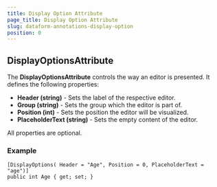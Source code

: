 ```yaml
---
title: Display Option Attribute
page_title: Display Option Attribute
slug: dataform-annotations-display-option
position: 0
---
```


## DisplayOptionsAttribute

The **DisplayOptionsAttribute** controls the way an editor is presented. It defines the following properties:

- **Header (string)** - Sets the label of the respective editor.
- **Group (string)** - Sets the group which the editor is part of.
- **Position (int)** - Sets the position the editor will be visualized.
- **PlaceholderText (string)** - Sets the empty content of the editor.

All properties are optional.

### Example

	[DisplayOptions( Header = "Age", Position = 0, PlaceholderText = "age")]
	public int Age { get; set; }
	
